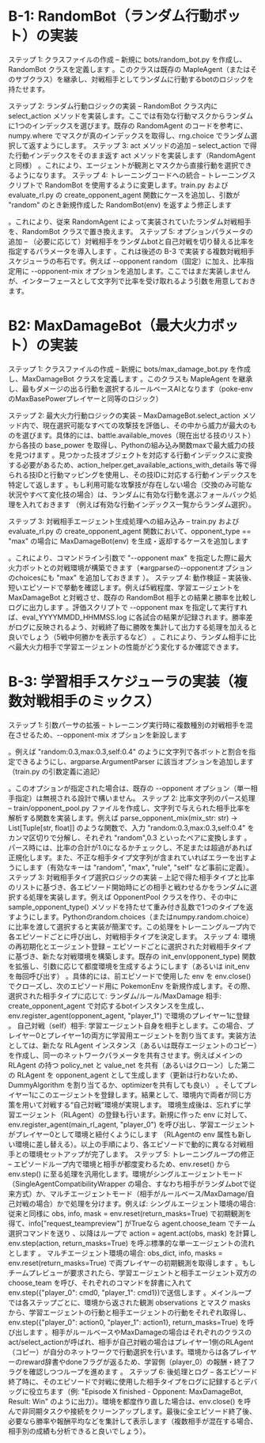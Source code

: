# B-1: RandomBot（ランダム行動ボット）の実装
ステップ 1: クラスファイルの作成 – 新規に bots/random_bot.py を作成し、RandomBot クラスを定義します
。このクラスは既存の MapleAgent（またはそのサブクラス）を継承し、対戦相手としてランダムに行動するbotのロジックを持たせます。

ステップ 2: ランダム行動ロジックの実装 – RandomBot クラス内に select_action メソッドを実装します。ここでは有効な行動マスクからランダムに1つのインデックスを選びます。既存の RandomAgent のコードを参考に、numpy.where でマスクが真のインデックスを取得し、rng.choice でランダム選択して返すようにします。
ステップ 3: act メソッドの追加 – select_action で得た行動インデックスをそのまま返す act メソッドを実装します（RandomAgent と同様）
。これにより、エージェントが観測とマスクから直接行動を選択できるようになります。
ステップ 4: トレーニングコードへの統合 – トレーニングスクリプトで RandomBot を使用するように変更します。train.py および evaluate_rl.py の create_opponent_agent 関数にケースを追加し、引数が "random" のとき新規作成した RandomBot(env) を返すよう修正します

。これにより、従来 RandomAgent によって実装されていたランダム対戦相手を、RandomBot クラスで置き換えます。
ステップ 5: オプションパラメータの追加 – （必要に応じて）対戦相手をランダムbotと自己対戦を切り替える比率を指定するパラメータを導入します
。これは後述の B-3 で実装する複数対戦相手スケジューラの布石です。例えば --opponent random（固定）に加え、比率指定用に --opponent-mix オプションを追加します。ここではまだ実装しませんが、インターフェースとして文字列で比率を受け取れるよう引数を用意しておきます。
# B2: MaxDamageBot（最大火力ボット）の実装
ステップ 1: クラスファイルの作成 – 新規に bots/max_damage_bot.py を作成し、MaxDamageBot クラスを定義します
。このクラスも MapleAgent を継承し、最もダメージの出る行動を選択するルールベースAIとなります（poke-envのMaxBasePowerプレイヤーと同等のロジック）

ステップ 2: 最大火力行動ロジックの実装 – MaxDamageBot.select_action メソッド内で、現在選択可能なすべての攻撃技を評価し、その中から威力が最大のものを選びます。具体的には、battle.available_moves（現在出せる技のリスト）から各技の base_power を取得し、Pythonの組み込み関数maxで最大威力の技を見つけます
。見つかった技オブジェクトを対応する行動インデックスに変換する必要があるため、action_helper.get_available_actions_with_details 等で得られる技IDと行動マッピングを使用し、その技IDに対応する行動インデックスを特定して返します
。もし利用可能な攻撃技が存在しない場合（交換のみ可能な状況やすべて変化技の場合）は、ランダムに有効な行動を選ぶフォールバック処理を入れておきます
（例えば有効な行動インデックス一覧からランダム選択）。

ステップ 3: 対戦相手エージェント生成処理への組み込み – train.py および evaluate_rl.py の create_opponent_agent 関数において、opponent_type == "max" の場合に MaxDamageBot(env) を生成・返却するケースを追加します

。これにより、コマンドライン引数で "--opponent max" を指定した際に最大火力ボットとの対戦環境が構築できます（※argparseの--opponentオプションのchoicesにも "max" を追加しておきます
）。
ステップ 4: 動作検証 – 実装後、短いエピソードで挙動を確認します。例えば5戦程度、学習エージェントを MaxDamageBot と対戦させ、既存の RandomBot 相手との結果と勝率を比較しログに出力します
。評価スクリプトで --opponent max を指定して実行すれば、eval_YYYYMMDD_HHMMSS.log に各試合の結果が記録されます。勝率差がログに反映されるよう、対戦終了毎に勝敗を集計して出力する処理を加えると良いでしょう（5戦中何勝かを表示するなど）
。これにより、ランダム相手に比べ最大火力相手で学習エージェントの性能がどう変化するか確認できます。
# B-3: 学習相手スケジューラの実装（複数対戦相手のミックス）
ステップ 1: 引数パーサの拡張 – トレーニング実行時に複数種別の対戦相手を混在させるため、--opponent-mix オプションを新設します

。例えば "random:0.3,max:0.3,self:0.4" のように文字列で各ボットと割合を指定できるようにし、argparse.ArgumentParser に該当オプションを追加します（train.py の引数定義に追記）

。このオプションが指定された場合は、既存の --opponent オプション（単一相手指定）は無視される設計で構いません。
ステップ 2: 比率文字列のパース処理 – train/opponent_pool.py ファイルを作成し、文字列で与えられた相手比率を解析する関数を実装します。例えば parse_opponent_mix(mix_str: str) -> List[Tuple[str, float]] のような関数で、入力 "random:0.3,max:0.3,self:0.4" をカンマ区切りで分解し、それぞれ "random",0.3 といったペアに変換します
。パース時には、比率の合計が1.0になるかチェックし、不足または超過があれば正規化します。また、不正な相手タイプ文字列が含まれていればエラーを出すようにします（有効なキーは "random", "max", "rule", "self" など事前に定義）。
ステップ 3: 対戦相手タイプ選択ロジックの実装 – 上記で得た相手タイプと比率のリストに基づき、各エピソード開始時にどの相手と戦わせるかをランダムに選択する処理を実装します。例えば OpponentPool クラスを作り、その中に sample_opponent_type() メソッドを持たせて重み付き乱数で1つのタイプを返すようにします。Pythonのrandom.choices（またはnumpy.random.choice）に比率を渡して選択すると実装が簡潔です。この処理をトレーニングループ内で各エピソードごとに呼び出し、対戦相手タイプを決定します。
ステップ 4: 環境の再初期化とエージェント登録 – エピソードごとに選択された対戦相手タイプに基づき、新たな対戦環境を構築します。既存の init_env(opponent_type) 関数を拡張し、引数に応じて都度環境を生成するようにします（あるいは init_env を毎回呼び出す）
。具体的には、前エピソードで使用した env を env.close() でクローズし、次のエピソード用に PokemonEnv を新規作成します。その際、選択された相手タイプに応じて:
ランダム/ルール/MaxDamage 相手: create_opponent_agent で対応するbotインスタンスを生成し、env.register_agent(opponent_agent, "player_1") で環境のプレイヤー1に登録
。
自己対戦（self）相手: 学習エージェント自身を相手とします。この場合、プレイヤー0とプレイヤー1の両方に学習用エージェントを割り当てます。実装方法としては、新たな RLAgent インスタンス（あるいは既存エージェントのコピー）を作成し、同一のネットワークパラメータを共有させます。例えばメインの RLAgent の持つ policy_net と value_net を共有（あるいはクローン）した第二の RLAgent を opponent_agent として生成します（更新は行わないため、DummyAlgorithm を割り当てるか、optimizerを共有しても良い）
。そしてプレイヤー1にこのエージェントを登録します。結果として、環境内で両者が同じ方策を用いて対戦する“自己対戦”環境が実現します。
環境生成後は、忘れずに学習エージェント（RLAgent）の登録も行います。新規に作った env に対して、env.register_agent(main_rl_agent, "player_0") を呼び出し、学習エージェントがプレイヤー0として環境と紐付くようにします
（RLAgentの env 属性も新しい環境に差し替える）。以上の手順により、各エピソードで動的に異なる対戦相手との環境セットアップが完了します。
ステップ 5: トレーニングループの修正 – エピソードループ内で環境と相手が都度変わるため、env.reset() から env.step() に至る処理を汎用化します。環境がシングルエージェントモード（SingleAgentCompatibilityWrapper の場合、すなわち相手がランダムbotで従来方式）か、マルチエージェントモード（相手がルールベース/MaxDamage/自己対戦の場合）かで処理を分けます。例えば:
シングルエージェント環境の場合: 従来と同様に obs, info, mask = env.reset(return_masks=True) で初期観測を得て、info["request_teampreview"] がTrueなら agent.choose_team でチーム選択コマンドを送り
、以降はループで action = agent.act(obs, mask) を計算し env.step(action, return_masks=True) を呼ぶ標準的な単一エージェントの流れとします
。
マルチエージェント環境の場合: obs_dict, info, masks = env.reset(return_masks=True) で両プレイヤーの初期観測を取得します
。もしチームプレビューが要求されたら、学習エージェントと相手エージェント双方の choose_team を呼び、それぞれのコマンドを辞書に入れてenv.step({"player_0": cmd0, "player_1": cmd1})で送信します
。メインループでは各ステップごとに、環境から返された観測 observations とマスク masks から、学習エージェントの行動と相手エージェントの行動をそれぞれ取得し、env.step({"player_0": action0, "player_1": action1}, return_masks=True) を呼び出します
。相手がルールベースやMaxDamageの場合はそれぞれのクラスのact/select_actionが呼ばれ、相手が自己対戦の場合はプレイヤー1側のRLAgent（コピー）が自分のネットワークで行動選択を行います。環境からは各プレイヤーのreward辞書やdoneフラグが返るため、学習側（player_0）の報酬・終了フラグを確認しつつループを進めます
。
ステップ 6: 後処理とログ – 各エピソード終了時に、そのエピソードで対戦に使用した相手タイプをログに記録するとデバッグに役立ちます（例: "Episode X finished - Opponent: MaxDamageBot, Result: Win" のように出力）。環境を都度作り直した場合は、env.close() を呼んで非同期タスクや接続をクリーンアップします。最後に全エピソード終了後、必要なら勝率や報酬平均などを集計して表示します（複数相手が混在する場合、相手別の成績も分析できると良いでしょう）。